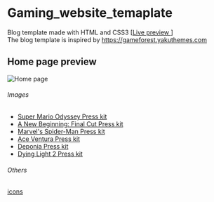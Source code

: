 # Gaming_website_temaplate

Blog template made with HTML and CSS3 [[Live preview ](https://lewandowskib.github.io/Gaming_website_temaplate/)
]<br/>
The blog template is inspired by https://gameforest.yakuthemes.com

## Home page preview
![Home page](https://user-images.githubusercontent.com/53121602/73564408-c53e5580-445f-11ea-9c06-0a3b9e2325c3.jpg)

######  Images
- [Super Mario Odyssey Press kit](https://www.igdb.com/games/super-mario-odyssey/presskit) 
- [A New Beginning: Final Cut Press kit](https://www.igdb.com/games/a-new-beginning-final-cut/presskit)
- [Marvel's Spider-Man Press kit](https://www.igdb.com/games/marvels-spider-man/presskit)
- [Ace Ventura Press kit](https://www.igdb.com/games/ace-ventura/presskit)
- [Deponia Press kit](https://www.igdb.com/games/deponia/presskit)
- [Dying Light 2 Press kit](https://www.igdb.com/games/dying-light-2/presskit)

######  Others
[icons](https://fontawesome.com)
